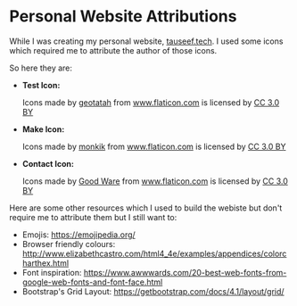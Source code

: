 # Personal Website Attributions

While I was creating my personal website, [tauseef.tech](http://www.tauseef.tech/). I used some icons which required me to attribute the author of those icons.

So here they are:
* **Test Icon:** <div>Icons made by <a href="https://www.flaticon.com/authors/geotatah" title="geotatah">geotatah</a> from <a href="https://www.flaticon.com/" title="Flaticon">www.flaticon.com</a> is licensed by <a href="http://creativecommons.org/licenses/by/3.0/" title="Creative Commons BY 3.0" target="_blank">CC 3.0 BY</a></div>

* **Make Icon:** <div>Icons made by <a href="https://www.flaticon.com/authors/monkik" title="monkik">monkik</a> from <a href="https://www.flaticon.com/" title="Flaticon">www.flaticon.com</a> is licensed by <a href="http://creativecommons.org/licenses/by/3.0/" title="Creative Commons BY 3.0" target="_blank">CC 3.0 BY</a></div>

* **Contact Icon:** <div>Icons made by <a href="https://www.flaticon.com/authors/good-ware" title="Good Ware">Good Ware</a> from <a href="https://www.flaticon.com/" title="Flaticon">www.flaticon.com</a> is licensed by <a href="http://creativecommons.org/licenses/by/3.0/" title="Creative Commons BY 3.0" target="_blank">CC 3.0 BY</a></div>

Here are some other resources which I used to build the webiste but don't require me to attribute them but I still want to:

* Emojis: https://emojipedia.org/
* Browser friendly colours: http://www.elizabethcastro.com/html4_4e/examples/appendices/colorcharthex.html
* Font inspiration: https://www.awwwards.com/20-best-web-fonts-from-google-web-fonts-and-font-face.html
* Bootstrap's Grid Layout: https://getbootstrap.com/docs/4.1/layout/grid/
